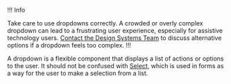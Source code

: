 !!! Info

Take care to use dropdowns correctly. A crowded or overly complex dropdown can lead to a frustrating user experience, especially for assistive technology users. [Contact the Design Systems Team](/about/support) to discuss alternative options if a dropdown feels too complex.
!!!

A dropdown is a flexible component that displays a list of actions or options to the user. It should not be confused with [Select](/components/form/select), which is used in forms as a way for the user to make a selection from a list.
